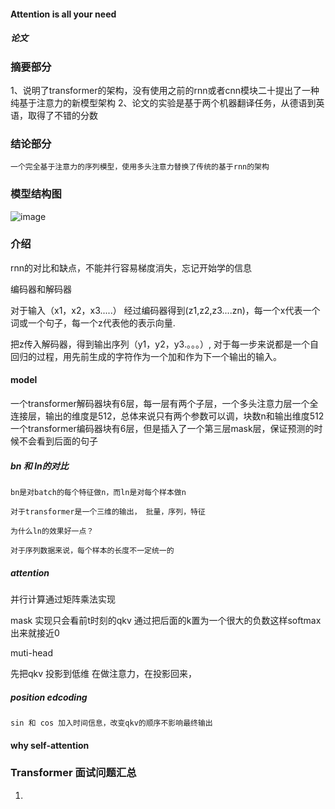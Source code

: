 #### Attention is all your need
##### 论文
### ###

### 摘要部分 ###
  1、说明了transformer的架构，没有使用之前的rnn或者cnn模块二十提出了一种纯基于注意力的新模型架构
  2、论文的实验是基于两个机器翻译任务，从德语到英语，取得了不错的分数
 
### 结论部分 ### 
    一个完全基于注意力的序列模型，使用多头注意力替换了传统的基于rnn的架构
### 模型结构图 ###

![image](https://github.com/space-zxs/ML-DL/assets/77714764/d8849731-4b63-4f93-9761-c5e917f0222f)

### 介绍 ###

rnn的对比和缺点，不能并行容易梯度消失，忘记开始学的信息

编码器和解码器

对于输入（x1，x2，x3.....） 经过编码器得到(z1,z2,z3....zn)，每一个x代表一个词或一个句子，每一个z代表他的表示向量.

把z传入解码器，得到输出序列（y1，y2，y3.。。。）, 对于每一步来说都是一个自回归的过程，用先前生成的字符作为一个加和作为下一个输出的输入。

#### model ####
  一个transformer解码器块有6层，每一层有两个子层，一个多头注意力层一个全连接层，输出的维度是512，总体来说只有两个参数可以调，块数n和输出维度512
  一个transformer编码器块有6层，但是插入了一个第三层mask层，保证预测的时候不会看到后面的句子
  ##### bn 和 ln的对比
    bn是对batch的每个特征做n，而ln是对每个样本做n
    
    对于transformer是一个三维的输出， 批量，序列，特征 
    
    为什么ln的效果好一点？
    
    对于序列数据来说，每个样本的长度不一定统一的
    
  ##### attention
    
    
  并行计算通过矩阵乘法实现
  
  mask 实现只会看前t时刻的qkv  通过把后面的k置为一个很大的负数这样softmax出来就接近0
  
  
  muti-head
  
  先把qkv 投影到低维 在做注意力，在投影回来，
  ##### position edcoding 
    sin 和 cos 加入时间信息，改变qkv的顺序不影响最终输出
    
    
  #### why self-attention 


### Transformer 面试问题汇总

1. 
